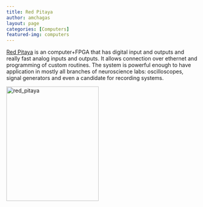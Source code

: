 ```yaml
---
title: Red Pitaya
author: amchagas
layout: page
categories: [Computers]
featured-img: computers
---
```

[Red Pitaya](http://redpitaya.com/?skip_intro=yes) is an computer+FPGA that has digital input and outputs and really fast analog inputs and outputs. It allows connection over ethernet and programming of custom routines. The system is powerful enough to have application in mostly all branches of neuroscience labs: oscilloscopes, signal generators and even a candidate for recording systems.

[<img class="aligncenter size-medium wp-image-862" src="https://i2.wp.com/openeuroscience.com/wp-content/uploads/2014/10/red_pitaya.png?resize=242%2C300" alt="red_pitaya" width="242" height="300" srcset="https://i2.wp.com/openeuroscience.com/wp-content/uploads/2014/10/red_pitaya.png?w=395 395w, https://i2.wp.com/openeuroscience.com/wp-content/uploads/2014/10/red_pitaya.png?resize=243%2C300 243w" sizes="(max-width: 242px) 100vw, 242px" data-recalc-dims="1" />](http://redpitaya.com/?skip_intro=yes)

